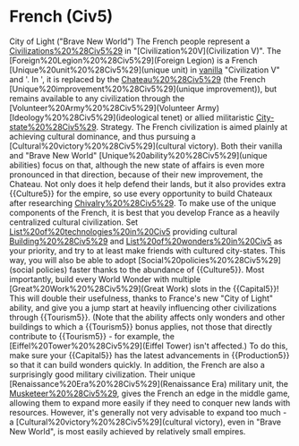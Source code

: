 # French (Civ5)

City of Light ("Brave New World")
The French people represent a [Civilizations%20%28Civ5%29](civilization) in "[Civilization%20V](Civilization V)".
The [Foreign%20Legion%20%28Civ5%29](Foreign Legion) is a French [Unique%20unit%20%28Civ5%29](unique unit) in [vanilla](vanilla) "Civilization V" and '. In ', it is replaced by the [Chateau%20%28Civ5%29](Chateau) (the French [Unique%20improvement%20%28Civ5%29](unique improvement)), but remains available to any civilization through the [Volunteer%20Army%20%28Civ5%29](Volunteer Army) [Ideology%20%28Civ5%29](ideological tenet) or allied militaristic [City-state%20%28Civ5%29](city-states).
Strategy.
The French civilization is aimed plainly at achieving cultural dominance, and thus pursuing a [Cultural%20victory%20%28Civ5%29](cultural victory). Both their vanilla and "Brave New World" [Unique%20ability%20%28Civ5%29](unique abilities) focus on that, although the new state of affairs is even more pronounced in that direction, because of their new improvement, the Chateau. Not only does it help defend their lands, but it also provides extra {{Culture5}} for the empire, so use every opportunity to build Chateaux after researching [Chivalry%20%28Civ5%29](Chivalry).
To make use of the unique components of the French, it is best that you develop France as a heavily centralized cultural civilization. Set [List%20of%20technologies%20in%20Civ5](technologies) providing cultural [Building%20%28Civ5%29](buildings) and [List%20of%20wonders%20in%20Civ5](wonders) as your priority, and try to at least make friends with cultured city-states. This way, you will also be able to adopt [Social%20policies%20%28Civ5%29](social policies) faster thanks to the abundance of {{Culture5}}. Most importantly, build every World Wonder with multiple [Great%20Work%20%28Civ5%29](Great Work) slots in the {{Capital5}}! This will double their usefulness, thanks to France's new "City of Light" ability, and give you a jump start at heavily influencing other civilizations through {{Tourism5}}. (Note that the ability affects only wonders and other buildings to which a {{Tourism5}} bonus applies, not those that directly contribute to {{Tourism5}} - for example, the [Eiffel%20Tower%20%28Civ5%29](Eiffel Tower) isn't affected.) To do this, make sure your {{Capital5}} has the latest advancements in {{Production5}} so that it can build wonders quickly.
In addition, the French are also a surprisingly good military civilization. Their unique [Renaissance%20Era%20%28Civ5%29](Renaissance Era) military unit, the [Musketeer%20%28Civ5%29](Musketeer), gives the French an edge in the middle game, allowing them to expand more easily if they need to conquer new lands with resources.
However, it's generally not very advisable to expand too much - a [Cultural%20victory%20%28Civ5%29](cultural victory), even in "Brave New World", is most easily achieved by relatively small empires.